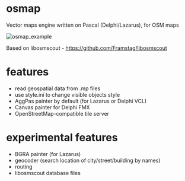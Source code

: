 # osmap
Vector maps engine written on Pascal (Delphi/Lazarus), for OSM maps

![osmap_example](https://github.com/serbod/osmap/releases/download/untagged-3184a650c7cbefda7f2f/osmap_example.png)

Based on libosmscout - https://github.com/Framstag/libosmscout

# features

* read geospatial data from .mp files
* use style.ini to change visible objects style
* AggPas painter by default (for Lazarus or Delphi VCL)
* Canvas painter for Delphi FMX
* OpenStreetMap-compatible tile server

# experimental features

* BGRA painter (for Lazarus)
* geocoder (search location of city/street/building by names)
* routing
* libosmscout database files 
